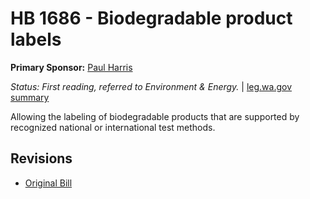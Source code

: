 # HB 1686 - Biodegradable product labels
**Primary Sponsor:** [Paul Harris](/person/leg/paul.harris.md)

*Status: First reading, referred to Environment & Energy.* | [leg.wa.gov summary](https://app.leg.wa.gov/billsummary?BillNumber=1686&Year=2021)

Allowing the labeling of biodegradable products that are supported by recognized national or international test methods.

## Revisions
* [Original Bill](1/)